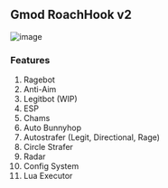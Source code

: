 ## Gmod RoachHook v2
![image](https://user-images.githubusercontent.com/57067715/129398869-44bfd6cf-f267-45af-8f98-4fd1f61e2142.png)

### Features
1. Ragebot
2. Anti-Aim
3. Legitbot (WIP)
4. ESP
5. Chams
6. Auto Bunnyhop
7. Autostrafer (Legit, Directional, Rage)
8. Circle Strafer
9. Radar
10. Config System
11. Lua Executor
